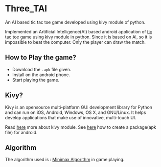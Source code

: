 # Three_TAI
An AI based tic tac toe game developed using kivy module of python. 

Implemented an Artificial Intelligence(AI) based android application of [tic tac toe](https://en.wikipedia.org/wiki/Tic-tac-toe) game using [kivy](https://pypi.org/project/Kivy/) module in python. Since it is based on AI, so it is impossible to beat the computer. Only the player can draw the match.


## How to Play the game?
- Download the ```.apk``` file given.
- Install on the android phone.
- Start playing the game.


## Kivy?
Kivy is an opensource multi-platform GUI development library for Python and can run on iOS, Android, Windows, OS X, and GNU/Linux. It helps develop applications that make use of innovative, multi-touch UI.

Read [here](https://en.wikipedia.org/wiki/Kivy_(framework)) more about kivy module.
See [here](https://kivy.org/doc/stable/guide/packaging-android.html) how to create a package(apk file) for android.


## Algorithm
The algorithm used is : [Minimax Algorithm](https://en.wikipedia.org/wiki/Minimax) in game playing.

